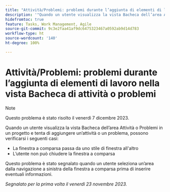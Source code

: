 ```yaml
---
title: "Attività/Problemi: problemi durante l’aggiunta di elementi di lavoro nella vista Bacheca di attività o problemi"
description: '"Quando un utente visualizza la vista Bacheca dell’area Attività o Problemi in un progetto e tenta di aggiungere un’attività o un problema, possono verificarsi i problemi elencati qui".'
hidefromtoc: true
feature: Tasks, Work Management, Agile
source-git-commit: 9c3e2faa41af9dc6475323467a0592ab9d14d783
workflow-type: ht
source-wordcount: '140'
ht-degree: 100%

---
```



# Attività/Problemi: problemi durante l’aggiunta di elementi di lavoro nella vista Bacheca di attività o problemi

>[!NOTE]
>
>Questo problema è stato risolto il venerdì 7 dicembre 2023.

Quando un utente visualizza la vista Bacheca dell’area Attività o Problemi in un progetto e tenta di aggiungere un’attività o un problema, possono verificarsi i seguenti casi:

* La finestra a comparsa passa da uno stile di finestra all&#39;altro
* L’utente non può chiudere la finestra a comparsa

Questo problema è stato segnalato quando un utente seleziona un’area dalla navigazione a sinistra della finestra a comparsa prima di inserire eventuali informazioni.

_Segnalato per la prima volta il venerdì 23 novembre 2023._
